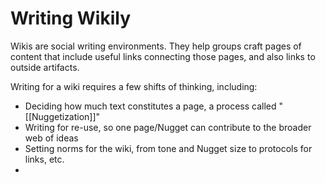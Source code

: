 # Writing Wikily

Wikis are social writing environments. They help groups craft pages of content that include useful links connecting those pages, and also links to outside artifacts. 

Writing for a wiki requires a few shifts of thinking, including:

- Deciding how much text constitutes a page, a process called "[[Nuggetization]]"
- Writing for re-use, so one page/Nugget can contribute to the broader web of ideas
- Setting norms for the wiki, from tone and Nugget size to protocols for links, etc. 
- 
